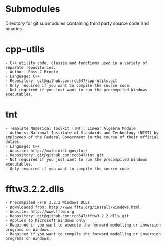 Submodules
===========

Directory for git submodules containing third party source code and binaries

# cpp-utils
	- C++ utility code, classes and functions used in a variety of separate repositories.
	- Author: Ross C Brodie
	- Language: C++
	- Repository: git@github.com:rcb547/cpp-utils.git
	- Only required if you want to compile the source code.
	- Not required if you just want to run the precompiled Windows executables.

# tnt 
	- Template Numerical Toolkit (TNT): Linear Algebra Module
	- Authors: National Institute of Standards and Technology (NIST) by employees of the Federal Government in the course of their official duties.
	- Language: C++
	- Website: http://math.nist.gov/tnt/
	- Repository: git@github.com:rcb547/tnt.git
	- Not required if you just want to run the precompiled Windows executables.
	- Only required if you want to compile the source code.

# fftw3.2.2.dlls
	- Precompiled FFTW 3.2.2 Windows DLLs  
	- Downloaded from: http://www.fftw.org/install/windows.html  
	- Website: http://www.fftw.org   
	- Repository: git@github.com:rcb547/fftw3.2.2.dlls.git
	- Applies to Microsoft Windows only
	- Required if you want to execute the forward modelling or inversion programs on Windows.
	- Required if you want to compile the forward modelling or inversion programs on Windows.
